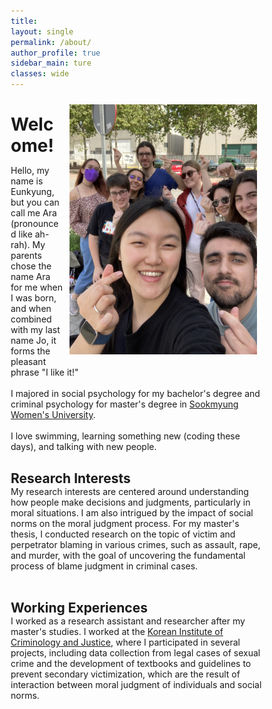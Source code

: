 ```yaml
---
title: 
layout: single
permalink: /about/
author_profile: true
sidebar_main: ture
classes: wide
---
```


<style>
  * {margin:0;padding:0;box-sizing:border-box;}
  ul, li {list-style:none;}
  
  [name="slide"] {display:none;}
  .slidebox {max-width:300px;width:100%;margin: 10px; float:right; text-align:center;}
  .slidebox img {max-width:100%;}
  .slidebox .slidelist {
    white-space:nowrap;
    font-size:0;
    overflow:hidden;
  }
  .p1 {margin-right:15; padding-right: 5px}

  .p2 {clear: both}

  .slidebox .slideitem {
    position:relative;
    display:inline-block;
    vertical-align:middle;
    width:100%;
    transition:all .35s;
  }
  .slidebox .slideitem label {
    position:absolute;
    z-index:1;
    top:50%;
    transform:translateY(-50%);
    padding:20px;
    border-radius:50%;
    cursor:pointer;
  }
  label.left {
    left:20px;
    background-color:#eaeaea 20%;
    background-image:url('/assets/images/arrow/left-arrow.png');
    background-position:center center;
    background-size:50%;
    background-repeat:no-repeat;
  }
  label.right {
    right:20px;
    background-color:#eaeaea 20%;
    background-image:url('/assets/images/arrow/right-arrow.png');
    background-position:center center;
    background-size:50%;
    background-repeat:no-repeat;
  }
  
  /* 페이징 스타일 */
  .paginglist {text-align:center;padding:30px 0;}
  .paginglist > li {display:inline-block;vertical-align:middle;margin:0 10px;}
  .paginglist > li > label {display:block;padding:10px 30px;border-radius:10px;background:#ccc;cursor:pointer;}
  .paginglist > li:hover > label {background:#333;}
  
  [id="slide01"]:checked ~ .slidelist .slideitem {transform:translateX(0);animation:slide01 20s infinite;}
  [id="slide02"]:checked ~ .slidelist .slideitem {transform:translateX(-100%);animation:slide02 20s infinite;}
  [id="slide03"]:checked ~ .slidelist .slideitem {transform:translateX(-200%);animation:slide03 20s infinite;}
  [id="slide04"]:checked ~ .slidelist .slideitem {transform:translateX(-300%);animation:slide04 20s infinite;}
  
  @keyframes slide01 {
    0% {left:0%;}
    23% {left:0%;}
    25% {left:-100%;}
    48% {left:-100%;}
    50% {left:-200%;}
    73% {left:-200%;}
    75% {left:-300%;}
    98% {left:-300%;}
    100% {left:0%;}
  }
  @keyframes slide02 {
    0% {left:0%;}
    23% {left:0%;}
    25% {left:-100%;}
    48% {left:-100%;}
    50% {left:-200%;}
    73% {left:-200%;}
    75% {left:100%;}
    98% {left:100%;}
    100% {left:0%;}
  }
  @keyframes slide03 {
    0% {left:0%;}
    23% {left:0%;}
    25% {left:-100%;}
    48% {left:-100%;}
    50% {left:200%;}
    73% {left:200%;}
    75% {left:100%;}
    98% {left:100%;}
    100% {left:0%;}
  }
  @keyframes slide04 {
    0% {left:0%;}
    23% {left:0%;}
    25% {left:300%;}
    48% {left:300%;}
    50% {left:200%;}
    73% {left:200%;}
    75% {left:100%;}
    98% {left:100%;}
    100% {left:0%;}
  }
  </style>
  
  <div class="slidebox">
    <input type="radio" name="slide" id="slide01" checked>
    <input type="radio" name="slide" id="slide02">
    <input type="radio" name="slide" id="slide03">
    <input type="radio" name="slide" id="slide04">
    <ul class="slidelist">
      <li class="slideitem">
        <div>
          <label for="slide04" class="left"></label>
          <label for="slide02" class="right"></label>
          <a><img src="/assets/images/IMG_0706.jpeg"></a>
        </div>
      </li>
      <li class="slideitem">
        <div>
          <label for="slide01" class="left"></label>
          <label for="slide03" class="right"></label>
          <a><img src="/assets/images/IMG_8532.JPG"></a>
        </div>
      </li>
      <li class="slideitem">
        <div>
          <label for="slide02" class="left"></label>
          <label for="slide04" class="right"></label>
          <a><img src="/assets/images/IMG_6526.jpeg"></a>
        </div>
      </li>
      <li class="slideitem">
        <div>
          <label for="slide03" class="left"></label>
          <label for="slide01" class="right"></label>
          <a><img src="/assets/images/IMG_8157.jpeg"></a>
        </div>
      </li>
    </ul>
    <!-- <ul class="paginglist">
      <li>
        <label for="slide01"></label>
      </li>
      <li>
        <label for="slide02"></label>
      </li>
      <li>
        <label for="slide03"></label>
      </li>
      <li>
        <label for="slide04"></label>
      </li>
    </ul> -->
  </div>
  
  <h1>Welcome!</h1>
  <p class="p1">Hello, my name is Eunkyung, but you can call me Ara (pronounced like ah-rah). My parents chose the name Ara for me when I was born, and when combined with my last name Jo, it forms the pleasant phrase "I like it!" <br><br>
      I majored in social psychology for my bachelor's degree and criminal psychology for master's degree 
      in <a href="https://www.sookmyung.ac.kr/sites/sookmyungen/index.do">Sookmyung Women's University</a>.<br><br>
      I love swimming, learning something new (coding these days), and talking with new people.</p> 
  
  <p class="p2"><h2>Research Interests</h2>
    My research interests are centered around understanding how people make decisions and judgments, particularly in moral situations. 
    I am also intrigued by the impact of social norms on the moral judgment process. 
    For my master's thesis, I conducted research on the topic of victim and perpetrator blaming in various crimes, such as assault, rape, and murder, with the goal of uncovering the fundamental process of blame judgment in criminal cases. <br><br>
  
    
  <h2> Working Experiences</h2> 
    I worked as a research assistant and researcher after my master's studies. 
    I worked at the <a href="https://www.kicj.re.kr/international/">Korean Institute of Criminology and Justice</a>, where I participated in several projects, including data collection from legal cases of sexual crime and the development of textbooks and guidelines to prevent secondary victimization, which are the result of interaction between moral judgment of individuals and social norms. <br></p>
  